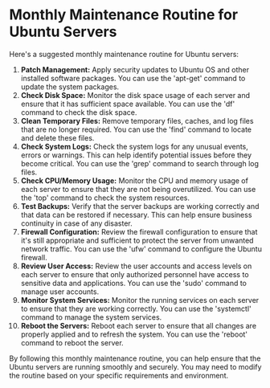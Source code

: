 # Monthly Maintenance Routine for  Ubuntu Servers

Here's a suggested monthly maintenance routine for Ubuntu servers:

1. **Patch Management:** Apply security updates to Ubuntu OS and other installed software packages. You can use the 'apt-get' command to update the system packages.
2. **Check Disk Space:** Monitor the disk space usage of each server and ensure that it has sufficient space available. You can use the 'df' command to check the disk space.
3. **Clean Temporary Files:** Remove temporary files, caches, and log files that are no longer required. You can use the 'find' command to locate and delete these files.
4. **Check System Logs:** Check the system logs for any unusual events, errors or warnings. This can help identify potential issues before they become critical. You can use the 'grep' command to search through log files.
5. **Check CPU/Memory Usage:** Monitor the CPU and memory usage of each server to ensure that they are not being overutilized. You can use the 'top' command to check the system resources.
6. **Test Backups:** Verify that the server backups are working correctly and that data can be restored if necessary. This can help ensure business continuity in case of any disaster.
7. **Firewall Configuration:** Review the firewall configuration to ensure that it's still appropriate and sufficient to protect the server from unwanted network traffic. You can use the 'ufw' command to configure the Ubuntu firewall.
8. **Review User Access:** Review the user accounts and access levels on each server to ensure that only authorized personnel have access to sensitive data and applications. You can use the 'sudo' command to manage user accounts.
9. **Monitor System Services:** Monitor the running services on each server to ensure that they are working correctly. You can use the 'systemctl' command to manage the system services.
10. **Reboot the Servers:** Reboot each server to ensure that all changes are properly applied and to refresh the system. You can use the 'reboot' command to reboot the server.

By following this monthly maintenance routine, you can help ensure that the Ubuntu servers are running smoothly and securely. You may need to modify the routine based on your specific requirements and environment.
